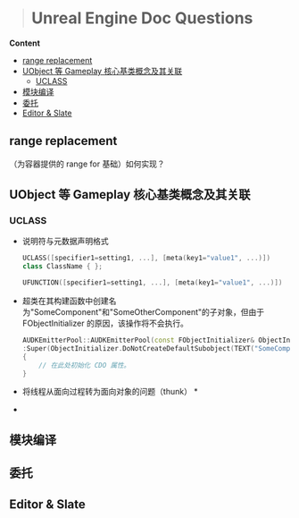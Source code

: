 > # Unreal Engine Doc Questions

**Content**

<!-- TOC -->

* [range replacement](#range-replacement)
* [UObject 等 Gameplay 核心基类概念及其关联](#uobject-等-gameplay-核心基类概念及其关联)
  * [UCLASS](#uclass)
* [模块编译](#模块编译)
* [委托](#委托)
* [Editor & Slate](#editor--slate)

<!-- /TOC -->

## range replacement

（为容器提供的 range for 基础）如何实现？

## UObject 等 Gameplay 核心基类概念及其关联
### UCLASS
* 说明符与元数据声明格式

    ```cpp
    UCLASS([specifier1=setting1, ...], [meta(key1="value1", ...)])
    class ClassName { };

    UFUNCTION([specifier1=setting1, ...], [meta(key1="value1", ...)])
    ```
* 超类在其构建函数中创建名为"SomeComponent"和"SomeOtherComponent"的子对象，但由于 FObjectInitializer 的原因，该操作将不会执行。

    ```cpp
    AUDKEmitterPool::AUDKEmitterPool(const FObjectInitializer& ObjectInitializer)
    :Super(ObjectInitializer.DoNotCreateDefaultSubobject(TEXT("SomeComponent")).DoNotCreateDefaultSubobject(TEXT("SomeOtherComponent")))
    {
        // 在此处初始化 CDO 属性。
    }
    ```
* 将线程从面向过程转为面向对象的问题（thunk）
  * 
* 

## 模块编译


## 委托

## Editor & Slate


